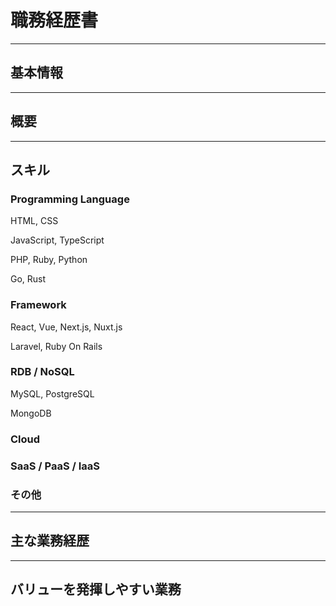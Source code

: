 # 職務経歴書

---

## 基本情報

---

## 概要

---

## スキル

### Programming Language

HTML, CSS

JavaScript, TypeScript

PHP, Ruby, Python

Go, Rust

### Framework

React, Vue, Next.js, Nuxt.js

Laravel, Ruby On Rails

### RDB / NoSQL

MySQL, PostgreSQL

MongoDB

### Cloud

### SaaS / PaaS / IaaS

### その他

---

## 主な業務経歴

---

## バリューを発揮しやすい業務
